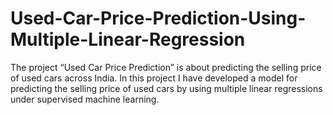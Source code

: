 # Used-Car-Price-Prediction-Using-Multiple-Linear-Regression
The project “Used Car Price Prediction” is about predicting the selling price of used cars across India. In this project I have developed a model for predicting the selling price of used cars by using multiple linear regressions under supervised machine learning.

